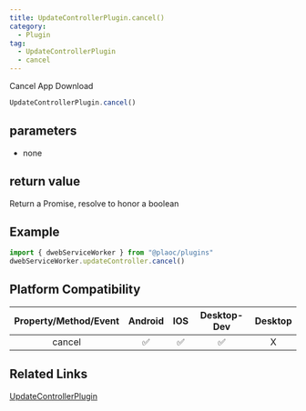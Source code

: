 ```yaml
---
title: UpdateControllerPlugin.cancel()
category:
  - Plugin
tag:
  - UpdateControllerPlugin
  - cancel
---
```


Cancel App Download

```js
UpdateControllerPlugin.cancel()
```

## parameters

  - none

## return value

  Return a Promise, resolve to honor a boolean

## Example
```js
import { dwebServiceWorker } from "@plaoc/plugins"
dwebServiceWorker.updateController.cancel()
```

## Platform Compatibility

| Property/Method/Event| Android | IOS | Desktop-Dev | Desktop |
|:--------------------:|:-------:|:---:|:-----------:|:-------:|
| cancel               | ✅       | ✅  | ✅          | X       |

## Related Links

[UpdateControllerPlugin](./index.md)


